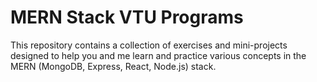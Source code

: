 # MERN Stack VTU Programs

This repository contains a collection of exercises and mini-projects designed to help you and me learn and practice various concepts in the MERN (MongoDB, Express, React, Node.js) stack.
